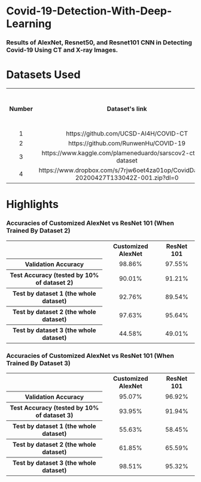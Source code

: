 # Covid-19-Detection-With-Deep-Learning
### Results of AlexNet, Resnet50, and Resnet101 CNN in Detecting Covid-19 Using CT and X-ray Images.
# Datasets Used
<table>
  <tr>
      <th><center>Number</center></th>
    <th><center>Dataset's link</center></th>
      <th><center>Modality</center></th>
      <th><center>Data Size (Number of Images)</center></th>
  </tr>
    
  <tr>
      <td><center>1</center></td>
    <td><center>https://github.com/UCSD-AI4H/COVID-CT</center></td>
    <td><center>CT</center></td>
    <td><center>746</center></td>
  </tr>
  
  <tr>
      <td><center>2</center></td>
    <td><center>https://github.com/RunwenHu/COVID-19</center></td>
    <td><center>CT</center></td>
    <td><center>802</center></td>
  </tr>
  
  <tr>
      <td><center>3</center></td>
    <td><center>https://www.kaggle.com/plameneduardo/sarscov2-ctscan-dataset</center></td>
    <td><center>CT</center></td>
    <td><center>2481</center></td>
  </tr>
  
  <tr>
      <td><center>4</center></td>
    <td><center>https://www.dropbox.com/s/7rjw6oet4za01op/CovidDataset-20200427T133042Z-001.zip?dl=0</center></td>
    <td><center>X-ray</center></td>
    <td><center>284</center></td>
  </tr>
  
</table>

# Highlights
### Accuracies of Customized AlexNet vs ResNet 101 (When Trained By Dataset 2)
<table style="width:100%">    
    <tr>
        <th></th>
        <th><center>Customized AlexNet</center></th>
        <th><center>ResNet 101</center></th>
    </tr>
    <tr>
        <th><center>Validation Accuracy</center></th>
        <td><center>98.86%</center></td>
        <td><center>97.55%</center></td>
    </tr>
    <tr>
        <th><center>Test Accuracy (tested by 10% of dataset 2)</center></th>
        <td><center>90.01%</center></td>
        <td><center>91.21%</center></td>
    </tr>
    <tr>
        <th><center>Test by dataset 1 (the whole dataset)</center></th>
        <td><center>92.76%</center></td>
        <td><center>89.54%</center></td>
    </tr>
    <tr>
        <th><center>Test by dataset 2 (the whole dataset)</center></th>
        <td><center>97.63%</center></td>
        <td><center>95.64%</center></td>
    </tr>
    <tr>
        <th><center>Test by dataset 3 (the whole dataset)</center></th>
        <td><center>44.58%</center></td>
        <td><center>49.01%</center></td>
    </tr>
</table>

### Accuracies of Customized AlexNet vs ResNet 101 (When Trained By Dataset 3)
<table style="width:100%">    
    <tr>
        <th></th>
        <th><center>Customized AlexNet</center></th>
        <th><center>ResNet 101</center></th>
    </tr>
    <tr>
        <th><center>Validation Accuracy</center></th>
        <td><center>95.07%</center></td>
        <td><center>96.92%</center></td>
    </tr>
    <tr>
        <th><center>Test Accuracy (tested by 10% of dataset 3)</center></th>
        <td><center>93.95%</center></td>
        <td><center>91.94%</center></td>
    </tr>
    <tr>
        <th><center>Test by dataset 1 (the whole dataset)</center></th>
        <td><center>55.63%</center></td>
        <td><center>58.45%</center></td>
    </tr>
    <tr>
        <th><center>Test by dataset 2 (the whole dataset)</center></th>
        <td><center>61.85%</center></td>
        <td><center>65.59%</center></td>
    </tr>
    <tr>
        <th><center>Test by dataset 3 (the whole dataset)</center></th>
        <td><center>98.51%</center></td>
        <td><center>95.32%</center></td>
    </tr>
</table>
